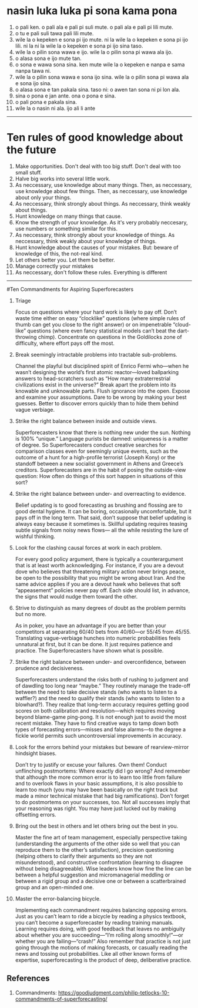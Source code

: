 # nasin luka luka pi sona kama pona
1. o pali ken.
   o pali ala e pali pi suli mute.
   o pali ala e pali pi lili mute.
2. o tu e pali suli tawa pali lili mute.
3. wile la o kepeken e sona pi ijo mute. 
   ni la wile la o kepeken e sona pi ijo lili. 
   ni la ni la wile la o kepeken e sona pi ijo sina taso.
4. wile la o pilin sona wawa e ijo. 
   wile la o pilin sona pi wawa ala ijo.
5. o alasa sona e ijo mute tan.
6. o sona e wawa sona sina. ken mute wile la o kepeken e nanpa e sama nanpa tawa ni. 
7. wile la o pilin sona wawa e sona ijo sina. 
   wile la o pilin sona pi wawa ala e sona ijo sina.
8. o alasa sona e tan pakala sina. taso ni: o awen tan sona ni pi lon ala.
9. sina o pona e jan ante. ona o pona e sina.
10. o pali pona e pakala sina.  
11. wile la o nasin ni ala. ijo ali li ante

---

# Ten rules of good knowledge about the future

1. Make opportunities. Don't deal with too big stuff. Don't deal with too small stuff.
2. Halve big works into several little work.
3. As neccessary, use knowledge about many things. Then, as neccessary, use knowledge about few things. Then, as neccessary, use knowledge about only your things.
4. As neccessary, think strongly about things. As neccessary, think weakly about things.
5. Hunt knowledge on many things that cause.
6. Know the strength of your knowledge. As it's very probably neccesary, use numbers or something similar for this.
7. As neccessary, think strongly about your knowledge of things. As neccessary, think weakly about your knowledge of things.
8. Hunt knowledge about the causes of your mistakes. But: beware of knowledge of this, the not-real kind.
9. Let others better you. Let them be better.
10. Manage correctly your mistakes
11. As neccessary, don't follow these rules. Everything is different

---

#Ten Commandments for Aspiring Superforecasters

1. Triage

    Focus on questions where your hard work is likely to pay off. Don’t waste time either on easy “clocklike” questions (where simple rules of thumb can get you close to the right answer) or on impenetrable “cloud-like” questions (where even fancy statistical models can’t beat the dart-throwing chimp). Concentrate on questions in the Goldilocks zone of difficulty, where effort pays off the most.

2. Break seemingly intractable problems into tractable sub-problems.

    Channel the playful but disciplined spirit of Enrico Fermi who—when he wasn’t designing the world’s first atomic reactor—loved ballparking answers to head-scratchers such as “How many extraterrestrial civilizations exist in the universe?” Break apart the problem into its knowable and unknowable parts. Flush ignorance into the open. Expose and examine your assumptions. Dare to be wrong by making your best guesses. Better to discover errors quickly than to hide them behind vague verbiage.

3. Strike the right balance between inside and outside views.

    Superforecasters know that there is nothing new under the sun. Nothing is 100% “unique.” Language purists be damned: uniqueness is a matter of degree. So Superforecasters conduct creative searches for comparison classes even for seemingly unique events, such as the outcome of a hunt for a high-profile terrorist (Joseph Kony) or the standoff between a new socialist government in Athens and Greece’s creditors. Superforecasters are in the habit of posing the outside-view question: How often do things of this sort happen in situations of this sort?

4. Strike the right balance between under- and overreacting to evidence.

    Belief updating is to good forecasting as brushing and flossing are to good dental hygiene. It can be boring, occasionally uncomfortable, but it pays off in the long term. That said, don’t suppose that belief updating is always easy because it sometimes is. Skillful updating requires teasing subtle signals from noisy news flows— all the while resisting the lure of wishful thinking.

5. Look for the clashing causal forces at work in each problem.

    For every good policy argument, there is typically a counterargument that is at least worth acknowledging. For instance, if you are a devout dove who believes that threatening military action never brings peace, be open to the possibility that you might be wrong about Iran. And the same advice applies if you are a devout hawk who believes that soft “appeasement” policies never pay off. Each side should list, in advance, the signs that would nudge them toward the other.

6. Strive to distinguish as many degrees of doubt as the problem permits but no more.

    As in poker, you have an advantage if you are better than your competitors at separating 60/40 bets from 40/60—or 55/45 from 45/55. Translating vague-verbiage hunches into numeric probabilities feels unnatural at first, but it can be done. It just requires patience and practice. The Superforecasters have shown what is possible.

7. Strike the right balance between under- and overconfidence, between prudence and decisiveness.

    Superforecasters understand the risks both of rushing to judgment and of dawdling too long near “maybe.” They routinely manage the trade-off between the need to take decisive stands (who wants to listen to a waffler?) and the need to qualify their stands (who wants to listen to a blowhard?). They realize that long-term accuracy requires getting good scores on both calibration and resolution—which requires moving beyond blame-game ping-pong. It is not enough just to avoid the most recent mistake. They have to find creative ways to tamp down both types of forecasting errors—misses and false alarms—to the degree a fickle world permits such uncontroversial improvements in accuracy.

8. Look for the errors behind your mistakes but beware of rearview-mirror hindsight biases.

    Don’t try to justify or excuse your failures. Own them! Conduct unflinching postmortems: Where exactly did I go wrong? And remember that although the more common error is to learn too little from failure and to overlook flaws in your basic assumptions, it is also possible to learn too much (you may have been basically on the right track but made a minor technical mistake that had big ramifications). Don’t forget to do postmortems on your successes, too. Not all successes imply that your reasoning was right. You may have just lucked out by making offsetting errors.

9. Bring out the best in others and let others bring out the best in you.

    Master the fine art of team management, especially perspective taking (understanding the arguments of the other side so well that you can reproduce them to the other’s satisfaction), precision questioning (helping others to clarify their arguments so they are not misunderstood), and constructive confrontation (learning to disagree without being disagreeable). Wise leaders know how fine the line can be between a helpful suggestion and micromanagerial meddling or between a rigid group and a decisive one or between a scatterbrained group and an open-minded one.

10. Master the error-balancing bicycle.

    Implementing each commandment requires balancing opposing errors. Just as you can’t learn to ride a bicycle by reading a physics textbook, you can’t become a superforecaster by reading training manuals. Learning requires doing, with good feedback that leaves no ambiguity about whether you are succeeding—“I’m rolling along smoothly!”—or whether you are failing—“crash!” Also remember that practice is not just going through the motions of making forecasts, or casually reading the news and tossing out probabilities. Like all other known forms of expertise, superforecasting is the product of deep, deliberative practice.
## References
1. Commandments: <https://goodjudgment.com/philip-tetlocks-10-commandments-of-superforecasting/>
